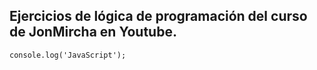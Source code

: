 ## Ejercicios de lógica de programación del curso de JonMircha en Youtube.

`console.log('JavaScript');`